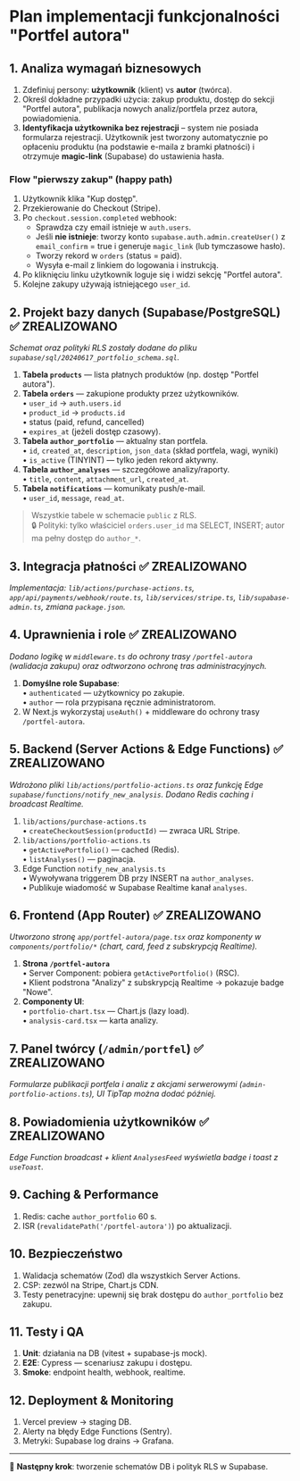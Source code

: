 # Plan implementacji funkcjonalności "Portfel autora"

## 1. Analiza wymagań biznesowych
1. Zdefiniuj persony: **użytkownik** (klient) vs **autor** (twórca).  
2. Określ dokładne przypadki użycia: zakup produktu, dostęp do sekcji "Portfel autora", publikacja nowych analiz/portfela przez autora, powiadomienia.
3. **Identyfikacja użytkownika bez rejestracji** – system nie posiada formularza rejestracji. Użytkownik jest tworzony automatycznie po opłaceniu produktu (na podstawie e-maila z bramki płatności) i otrzymuje **magic-link** (Supabase) do ustawienia hasła.

### Flow "pierwszy zakup" (happy path)
   1. Użytkownik klika "Kup dostęp".  
   2. Przekierowanie do Checkout (Stripe).  
   3. Po `checkout.session.completed` webhook:
      - Sprawdza czy email istnieje w `auth.users`.  
      - Jeśli **nie istnieje**: tworzy konto `supabase.auth.admin.createUser()` z `email_confirm` = true i generuje `magic_link` (lub tymczasowe hasło).  
      - Tworzy rekord w `orders` (status = paid).  
      - Wysyła e-mail z linkiem do logowania i instrukcją.
   4. Po kliknięciu linku użytkownik loguje się i widzi sekcję "Portfel autora".
   5. Kolejne zakupy używają istniejącego `user_id`.

## 2. Projekt bazy danych (Supabase/PostgreSQL) ✅ ZREALIZOWANO
_Schemat oraz polityki RLS zostały dodane do pliku `supabase/sql/20240617_portfolio_schema.sql`._
1. **Tabela `products`** — lista płatnych produktów (np. dostęp "Portfel autora").
2. **Tabela `orders`** — zakupione produkty przez użytkowników.  
   • `user_id` → `auth.users.id`  
   • `product_id` → `products.id`  
   • status (paid, refund, cancelled)  
   • `expires_at` (jeżeli dostęp czasowy).
3. **Tabela `author_portfolio`** — aktualny stan portfela.  
   • `id`, `created_at`, `description`, `json_data` (skład portfela, wagi, wyniki)  
   • `is_active` (TINYINT) — tylko jeden rekord aktywny.
4. **Tabela `author_analyses`** — szczegółowe analizy/raporty.  
   • `title`, `content`, `attachment_url`, `created_at`.
5. **Tabela `notifications`** — komunikaty push/e-mail.  
   • `user_id`, `message`, `read_at`.

> Wszystkie tabele w schemacie `public` z RLS.  
> 🔒 Polityki: tylko właściciel `orders.user_id` ma SELECT, INSERT; autor ma pełny dostęp do `author_*`.

## 3. Integracja płatności ✅ ZREALIZOWANO
_Implementacja: `lib/actions/purchase-actions.ts`, `app/api/payments/webhook/route.ts`, `lib/services/stripe.ts`, `lib/supabase-admin.ts`, zmiana `package.json`._

## 4. Uprawnienia i role ✅ ZREALIZOWANO
_Dodano logikę w `middleware.ts` do ochrony trasy `/portfel-autora` (walidacja zakupu) oraz odtworzono ochronę tras administracyjnych._
1. **Domyślne role Supabase**:  
   • `authenticated` — użytkownicy po zakupie.  
   • `author` — rola przypisana ręcznie administratorom.  
2. W Next.js wykorzystaj `useAuth()` + middleware do ochrony trasy `/portfel-autora`.

## 5. Backend (Server Actions & Edge Functions) ✅ ZREALIZOWANO
_Wdrożono pliki `lib/actions/portfolio-actions.ts` oraz funkcję Edge `supabase/functions/notify_new_analysis`. Dodano Redis caching i broadcast Realtime._
1. `lib/actions/purchase-actions.ts`  
   • `createCheckoutSession(productId)` — zwraca URL Stripe.  
2. `lib/actions/portfolio-actions.ts`  
   • `getActivePortfolio()` — cached (Redis).  
   • `listAnalyses()` — paginacja.
3. Edge Function `notify_new_analysis.ts`  
   • Wywoływana triggerem DB przy INSERT na `author_analyses`.  
   • Publikuje wiadomość w Supabase Realtime kanał `analyses`.

## 6. Frontend (App Router) ✅ ZREALIZOWANO
_Utworzono stronę `app/portfel-autora/page.tsx` oraz komponenty w `components/portfolio/*` (chart, card, feed z subskrypcją Realtime)._
1. **Strona `/portfel-autora`**  
   • Server Component: pobiera `getActivePortfolio()` (RSC).  
   • Klient podstrona "Analizy" z subskrypcją Realtime → pokazuje badge "Nowe".
2. **Componenty UI**:  
   • `portfolio-chart.tsx` — Chart.js (lazy load).  
   • `analysis-card.tsx` — karta analizy.

## 7. Panel twórcy (`/admin/portfel`) ✅ ZREALIZOWANO
_Formularze publikacji portfela i analiz z akcjami serwerowymi (`admin-portfolio-actions.ts`), UI TipTap można dodać później._

## 8. Powiadomienia użytkowników ✅ ZREALIZOWANO
_Edge Function broadcast + klient `AnalysesFeed` wyświetla badge i toast z `useToast`._

## 9. Caching & Performance
1. Redis: cache `author_portfolio` 60 s.  
2. ISR (`revalidatePath('/portfel-autora')`) po aktualizacji.

## 10. Bezpieczeństwo
1. Walidacja schematów (Zod) dla wszystkich Server Actions.  
2. CSP: zezwól na Stripe, Chart.js CDN.  
3. Testy penetracyjne: upewnij się brak dostępu do `author_portfolio` bez zakupu.

## 11. Testy i QA
1. **Unit**: działania na DB (vitest + supabase-js mock).  
2. **E2E**: Cypress — scenariusz zakupu i dostępu.  
3. **Smoke**: endpoint health, webhook, realtime.

## 12. Deployment & Monitoring
1. Vercel preview → staging DB.  
2. Alerty na błędy Edge Functions (Sentry).  
3. Metryki: Supabase log drains → Grafana.

---
📌 **Następny krok**: tworzenie schematów DB i polityk RLS w Supabase. 